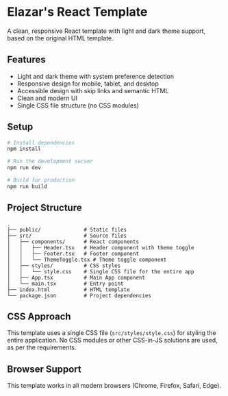 # Elazar's React Template

A clean, responsive React template with light and dark theme support, based on the original HTML template.

## Features

- Light and dark theme with system preference detection
- Responsive design for mobile, tablet, and desktop
- Accessible design with skip links and semantic HTML
- Clean and modern UI
- Single CSS file structure (no CSS modules)

## Setup

```bash
# Install dependencies
npm install

# Run the development server
npm run dev

# Build for production
npm run build
```

## Project Structure

```
.
├── public/              # Static files
├── src/                 # Source files
│   ├── components/      # React components
│   │   ├── Header.tsx   # Header component with theme toggle
│   │   ├── Footer.tsx   # Footer component
│   │   └── ThemeToggle.tsx # Theme toggle component
│   ├── styles/          # CSS styles
│   │   └── style.css    # Single CSS file for the entire app
│   ├── App.tsx          # Main App component
│   └── main.tsx         # Entry point
├── index.html           # HTML template
└── package.json         # Project dependencies
```

## CSS Approach

This template uses a single CSS file (`src/styles/style.css`) for styling the entire application. No CSS modules or other CSS-in-JS solutions are used, as per the requirements.

## Browser Support

This template works in all modern browsers (Chrome, Firefox, Safari, Edge).
